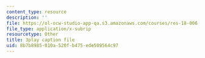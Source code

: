 ```yaml
---
content_type: resource
description: ''
file: https://ol-ocw-studio-app-qa.s3.amazonaws.com/courses/res-18-006-calculus-revisited-single-variable-calculus-fall-2010/8b7b8985010a520fb475ede509564c97_MFRWDuduuSw.vtt
file_type: application/x-subrip
resourcetype: Other
title: 3play caption file
uid: 8b7b8985-010a-520f-b475-ede509564c97
---
```

